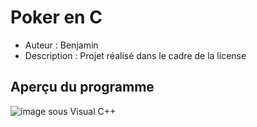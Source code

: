 Poker en C
==========

* Auteur : Benjamin
* Description : Projet réalisé dans le cadre de la license

Aperçu du programme
-------------------
![image sous Visual C++](/PokerEnC/Capture.PNG )
